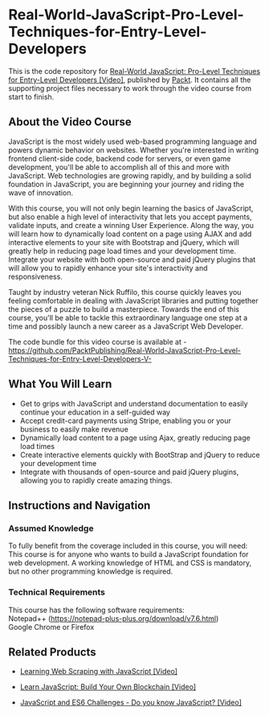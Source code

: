 # Real-World-JavaScript-Pro-Level-Techniques-for-Entry-Level-Developers
This is the code repository for [Real-World JavaScript: Pro-Level Techniques for Entry-Level Developers [Video]](https://www.packtpub.com/web-development/real-world-javascript-pro-level-techniques-entry-level-developers-video), published by [Packt](https://www.packtpub.com/?utm_source=github). It contains all the supporting project files necessary to work through the video course from start to finish.
## About the Video Course
JavaScript is the most widely used web-based programming language and powers dynamic behavior on websites. Whether you're interested in writing frontend client-side code, backend code for servers, or even game development, you'll be able to accomplish all of this and more with JavaScript. Web technologies are growing rapidly, and by building a solid foundation in JavaScript, you are beginning your journey and riding the wave of innovation.

With this course, you will not only begin learning the basics of JavaScript, but also enable a high level of interactivity that lets you accept payments, validate inputs, and create a winning User Experience. Along the way, you will learn how to dynamically load content on a page using AJAX and add interactive elements to your site with Bootstrap and jQuery, which will greatly help in reducing page load times and your development time. Integrate your website with both open-source and paid jQuery plugins that will allow you to rapidly enhance your site's interactivity and responsiveness.

Taught by industry veteran Nick Ruffilo, this course quickly leaves you feeling comfortable in dealing with JavaScript libraries and putting together the pieces of a puzzle to build a masterpiece. Towards the end of this course, you'll be able to tackle this extraordinary language one step at a time and possibly launch a new career as a JavaScript Web Developer.


The code bundle for this video course is available at - https://github.com/PacktPublishing/Real-World-JavaScript-Pro-Level-Techniques-for-Entry-Level-Developers-V-

<H2>What You Will Learn</H2>
<DIV class=book-info-will-learn-text>
<UL>
<LI> Get to grips with JavaScript and understand documentation to easily continue your education in a self-guided way
<LI> Accept credit-card payments using Stripe, enabling you or your business to easily make revenue
<LI> Dynamically load content to a page using Ajax, greatly reducing page load times
<LI> Create interactive elements quickly with BootStrap and jQuery to reduce your development time
<LI> Integrate with thousands of open-source and paid jQuery plugins, allowing you to rapidly create amazing things.</UL></DIV>

## Instructions and Navigation
### Assumed Knowledge
To fully benefit from the coverage included in this course, you will need:<br/>
This course is for anyone who wants to build a JavaScript foundation for web development. A working knowledge of HTML and CSS is mandatory, but no other programming knowledge is required.
### Technical Requirements
This course has the following software requirements:<br/>
Notepad++ (https://notepad-plus-plus.org/download/v7.6.html)<br/>
Google Chrome or Firefox<br/>





## Related Products
* [Learning Web Scraping with JavaScript [Video]](https://www.packtpub.com/web-development/learning-web-scraping-javascript-video)

* [Learn JavaScript: Build Your Own Blockchain [Video]](https://www2.packtpub.com/application-development/learn-javascript-build-your-own-blockchain-video)

* [JavaScript and ES6 Challenges - Do you know JavaScript? [Video]](https://www2.packtpub.com/web-development/javascript-and-es6-challenges-do-you-know-javascript-video)
